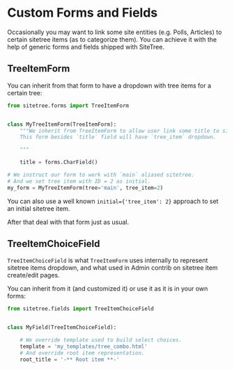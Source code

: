 # Custom Forms and Fields

Occasionally you may want to link some site entities (e.g. Polls, Articles) to certain sitetree items (as to categorize
them). You can achieve it with the help of generic forms and fields shipped with SiteTree.


## TreeItemForm

You can inherit from that form to have a dropdown with tree items for a certain tree:

```python
from sitetree.forms import TreeItemForm


class MyTreeItemForm(TreeItemForm):
    """We inherit from TreeItemForm to allow user link some title to sitetree item.
    This form besides `title` field will have `tree_item` dropdown.

    """

    title = forms.CharField()

# We instruct our form to work with `main` aliased sitetree.
# And we set tree item with ID = 2 as initial.
my_form = MyTreeItemForm(tree='main', tree_item=2)
```

You can also use a well known `initial={'tree_item': 2}` approach to set an initial sitetree item.

After that deal with that form just as usual.


## TreeItemChoiceField

`TreeItemChoiceField` is what `TreeItemForm` uses internally to represent sitetree items dropdown,
and what used in Admin contrib on sitetree item create/edit pages.

You can inherit from it (and customized it) or use it as it is in your own forms:

```python
from sitetree.fields import TreeItemChoiceField


class MyField(TreeItemChoiceField):

    # We override template used to build select choices.
    template = 'my_templates/tree_combo.html'
    # And override root item representation.
    root_title = '-** Root item **-'
```
